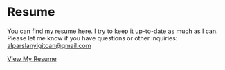 # Resume
You can find my resume here. I try to keep it up-to-date as much as I can. Please let me know if you have questions or other inquiries:
alparslanyigitcan@gmail.com

 <a href="https://github.com/ya332/resume/blob/master/Yigit_Can_Alparslan_V2-EDITED.pdf">View My Resume</a></p>
    
